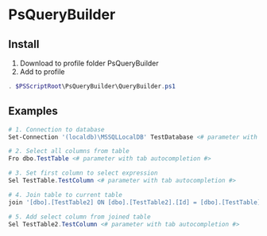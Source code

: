 # PsQueryBuilder
Install
--
1. Download to profile folder PsQueryBuilder
2. Add to profile
```Powershell
. $PSScriptRoot\PsQueryBuilder\QueryBuilder.ps1
```

Examples
--
```Powershell
# 1. Connection to database
Set-Connection '(localdb)\MSSQLLocalDB' TestDatabase <# parameter with tab autocompletion #>

# 2. Select all columns from table
Fro dbo.TestTable <# parameter with tab autocompletion #>

# 3. Set first column to select expression
Sel TestTable.TestColumn <# parameter with tab autocompletion #>

# 4. Join table to current table
join '[dbo].[TestTable2] ON [dbo].[TestTable2].[Id] = [dbo].[TestTable].[TestTable2Id]' <# parameter with tab autocompletion #>

# 5. Add select column from joined table
Sel TestTable2.TestColumn <# parameter with tab autocompletion #>
```
